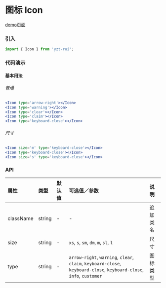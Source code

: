 # 图标 Icon

[demo页面](https://yyb323.com/yui.mobile/#/icon)

### 引入

```js
import { Icon } from 'yzt-rui';
```

### 代码演示

#### 基本用法

###### 普通
```jsx
<Icon type='arrow-right'></Icon>
<Icon type='warning'></Icon>
<Icon type='clear'></Icon>
<Icon type='claim'></Icon>
<Icon type='keyboard-close'></Icon>
```

###### 尺寸
```jsx
<Icon size='m' type='keyboard-close'></Icon>
<Icon type='keyboard-close'></Icon>
<Icon size='s' type='keyboard-close'></Icon>
```

### API

| 属性 | 类型 | 默认值 | 可选值／参数 | 说明 |
| :--- | :--- | :--- | :--- | :--- |
| className | string | - | - | 追加类名 |
| size | string | - | `xs`, `s`, `sm`, `dm`, `m`, `sl`, `l`  | 尺寸 |
| type | string | - | `arrow-right`, `warning`, `clear`, `claim`, `keyboard-close`, `keyboard-close`, `keyboard-close`, `info`, `customer` | 图标类型 |





